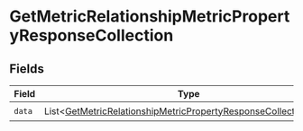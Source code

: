 # GetMetricRelationshipMetricPropertyResponseCollection


## Fields

| Field                                                                                                                                                    | Type                                                                                                                                                     | Required                                                                                                                                                 | Description                                                                                                                                              |
| -------------------------------------------------------------------------------------------------------------------------------------------------------- | -------------------------------------------------------------------------------------------------------------------------------------------------------- | -------------------------------------------------------------------------------------------------------------------------------------------------------- | -------------------------------------------------------------------------------------------------------------------------------------------------------- |
| `data`                                                                                                                                                   | List\<[GetMetricRelationshipMetricPropertyResponseCollectionData](../../models/components/GetMetricRelationshipMetricPropertyResponseCollectionData.md)> | :heavy_check_mark:                                                                                                                                       | N/A                                                                                                                                                      |